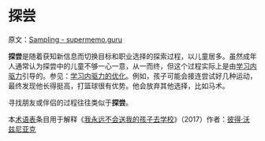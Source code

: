 # 探尝

原文：[Sampling - supermemo.guru](https://supermemo.guru/wiki/Sampling)

**探尝**是随着获知新信息而切换目标和职业选择的探索过程，以儿童居多。虽然成年人通常认为探尝中的儿童不够一心一意，从一而终，但这个过程实际上是由[学习内驱力](https://supermemo.guru/wiki/Learn_drive)引导的。参见：[学习内驱力的优化](https://supermemo.guru/wiki/Optimality_of_the_learn_drive)。例如，孩子可能会接连尝试好几种运动，最终发现他长得挺高，打篮球很有优势。他会放弃其他选择，比如马术。

寻找朋友或伴侣的过程往往类似于**探尝**。

本[术语表](https://supermemo.guru/wiki/Glossary)条目用于解释《[我永远不会送我的孩子去学校](https://supermemo.guru/wiki/Problem_of_Schooling)》（2017）作者：[彼得·沃兹尼亚克](https://supermemo.guru/wiki/Piotr_Wozniak)